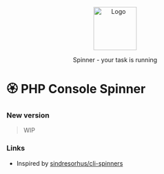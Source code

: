 <p align="center">
  <img alt="Logo" width="100" height="100" src="https://github.com/alecrabbit/php-console-spinner/raw/master/docs/images/ro37AC_sm.png">
</p>
 
<p align="center">  
Spinner - your task is running
</p>

#  🏵️  PHP Console Spinner

### New version 

> WIP

### Links

 - Inspired by [sindresorhus/cli-spinners](https://github.com/sindresorhus/cli-spinners)
